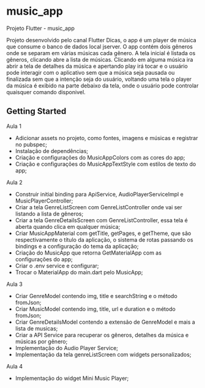 # music_app

Projeto Flutter - music_app

Projeto desenvolvido pelo canal Flutter Dicas, o app é um player de música que consume o banco de dados local jserver.
O app contém dois gêneros onde se separam em várias músicas cada gênero. A tela inicial é listada os gêneros, clicando abre a lista de músicas. Clicando em alguma música ira abrir a tela de detalhes da música e apertando play irá tocar e o usuário pode interagir com o aplicativo sem que a música seja pausada ou finalizada sem que a intenção seja do usuário, voltando uma tela o player da música é exibido na parte debaixo da tela, onde o usuário pode controlar quaisquer comando disponivel. 

## Getting Started

Aula 1

- Adicionar assets no projeto, como fontes, imagens e músicas e registrar no pubspec;
- Instalação de dependências;
- Criação e configurações do MusicAppColors com as cores do app;
- Criação e configurações do MusicAppTextStyle com estilos de texto do app;


Aula 2

- Construir initial binding para ApiService, AudioPlayerServiceImpl e MusicPlayerController;
- Criar a tela GenreListScreen com GenreListController onde vai ser listando a lista de gêneros;
- Criar a tela GenreDetailsScreen com GenreListController, essa tela é aberta quando clica em qualquer música;
- Criar MusicAppMaterial com getTitle, getPages, e getTheme, que são respectivamente o título da aplicação, o sistema de rotas passando os bindings e a configuração do tema da aplicação;
- Criação do MusicApp que retorna GetMaterialApp com as configurações do app;
- Criar o .env service e configurar;
- Trocar o MaterialApp do main.dart pelo MusicApp;


Aula 3

- Criar GenreModel contendo img, title e searchString e o método fromJson;
- Criar MusicModel contendo img, title, url e duration e o método fromJson;
- Criar GenreDetailsModel contendo a extensão de GenreModel e mais a lista de musicas;
- Criar a API Service para recuperar os gêneros, detalhes da música e músicas por gênero;
- Implementação do Audio Player Service;
- Implementação da tela genreListScreen com widgets personalizados;

Aula 4

- Implementação do widget Mini Music Player; 



